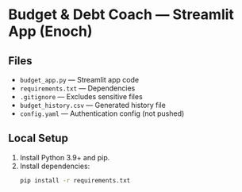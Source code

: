 # Budget & Debt Coach — Streamlit App (Enoch)

## Files

- `budget_app.py` — Streamlit app code
- `requirements.txt` — Dependencies
- `.gitignore` — Excludes sensitive files
- `budget_history.csv` — Generated history file
- `config.yaml` — Authentication config (not pushed)

## Local Setup

1. Install Python 3.9+ and pip.
2. Install dependencies:
   ```bash
   pip install -r requirements.txt
   ```

